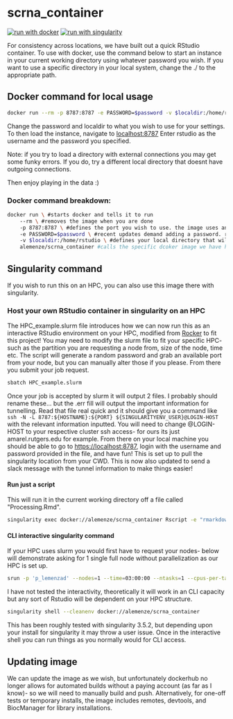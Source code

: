 # scrna_container
[![run with docker](https://img.shields.io/badge/run%20with-docker-0db7ed?labelColor=000000&logo=docker)](https://www.docker.com/)
[![run with singularity](https://img.shields.io/badge/run%20with-singularity-1d355c.svg?labelColor=000000)](https://sylabs.io/docs/)

For consistency across locations, we have built out a quick RStudio container. To use with docker, use the command below to start an instance in your current working directory using whatever password you wish. If you want to use a specific directory in your local system, change the ./ to the appropriate path. 

## Docker command for local usage
```bash
docker run --rm -p 8787:8787 -e PASSWORD=$password -v $localdir:/home/rstudio alemenze/scrna_container
```
Change the password and localdir to what you wish to use for your settings. 
To then load the instance, navigate to [localhost:8787](http://localhost:8787)
Enter rstudio as the username and the password you specified. 

Note: if you try to load a directory with external connections you may get some funky errors. If you do, try a different local directory that doesnt have outgoing connections. 

Then enjoy playing in the data :) 

### Docker command breakdown:
```bash
docker run \ #starts docker and tells it to run
    --rm \ #removes the image when you are done
    -p 8787:8787 \ #defines the port you wish to use. the image uses an internal port of 8787, but the first value you can change to whatever local port you have free and wish to use. 
    -e PASSWORD=$password \ #recent updates demand adding a password. replace $password with whatever you wish- I usually just use "-e PASSWORD=test" since its easy
    -v $localdir:/home/rstudio \ #defines your local directory that will be mounted in the image. the default image directory is /home/rstudio, so we need to replace the $localdir with the path to your local directory with the data. 
    alemenze/scrna_container #calls the specific dcoker image we have here!
```

## Singularity command
If you wish to run this on an HPC, you can also use this image there with singularity. 

### Host your own RStudio container in singularity on an HPC
The HPC_example.slurm file introduces how we can now run this as an interactive RStudio environment on your HPC, modified from [Rocker](https://rocker-project.org/use/singularity.html) to fit this project! You may need to modify the slurm file to fit your specific HPC- such as the partition you are requesting a node from, size of the node, time etc. The script will generate a random password and grab an available port from your node, but you can manually alter those if you please. From there you submit your job request.
```bash
sbatch HPC_example.slurm
```
Once your job is accepted by slurm it will output 2 files. I probably should rename these... but the .err fill will output the important information for tunnelling. Read that file real quick and it should give you a command like `ssh -N -L 8787:${HOSTNAME}:${PORT} ${SINGULARITYENV_USER}@LOGIN-HOST` with the relevant information inputted. You will need to change @LOGIN-HOST to your respective cluster ssh access- for ours its just amarel.rutgers.edu for example.
From there on your local machine you should be able to go to [https://localhost:8787](https://localhost:8787), login with the username and password provided in the file, and have fun! This is set up to pull the singularity location from your CWD. 
This is now also updated to send a slack message with the tunnel information to make things easier!

#### Run just a script
This will run it in the current working directory off a file called "Processing.Rmd". 
```bash
singularity exec docker://alemenze/scrna_container Rscript -e "rmarkdown::render('Processing.Rmd')"
```

#### CLI interactive singularity command
If your HPC uses slurm you would first have to request your nodes- below will demonstrate asking for 1 single full node without parallelization as our HPC is set up. 
```bash
srun -p 'p_lemenzad' --nodes=1 --time=03:00:00 --ntasks=1 --cpus-per-task=40 --mem=190000 --pty bash -i
```

I have not tested the interactivity, theoretically it will work in an CLI capacity but any sort of Rstudio will be dependent on your HPC structure. 
```bash
singularity shell --cleanenv docker://alemenze/scrna_container
```
This has been roughly tested with singularity 3.5.2, but depending upon your install for singularity it may throw a user issue. 
Once in the interactive shell you can run things as you normally would for CLI access.

## Updating image
We can update the image as we wish, but unfortunately dockerhub no longer allows for automated builds without a paying account (as far as I know)- so we will need to manually build and push.
Alternatively, for one-off tests or temporary installs, the image includes remotes, devtools, and BiocManager for library installations. 